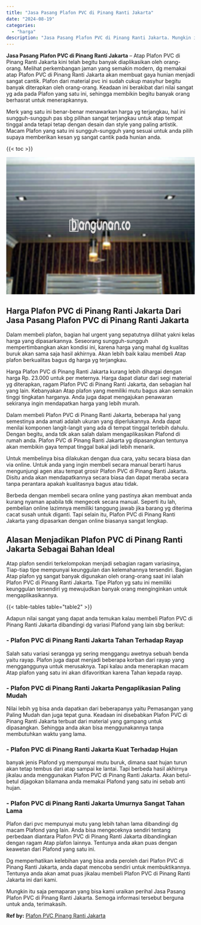 ```yaml
---
title: "Jasa Pasang Plafon PVC di Pinang Ranti Jakarta"
date: "2024-08-19"
categories: 
  - "harga"
description: "Jasa Pasang Plafon PVC di Pinang Ranti Jakarta. Mungkin itu saja pemaparan yang bisa kami uraikan perihal Jasa Pasang Plafon PVC di Pinang Ranti Jakarta. Sem..."
---
```


**Jasa Pasang Plafon PVC di Pinang Ranti Jakarta** – Atap Plafon PVC di Pinang Ranti Jakarta kini telah begitu banyak diaplikasikan oleh orang-orang. Melihat perkembangan jaman yang semakin modern, dg memakai atap Plafon PVC di Pinang Ranti Jakarta akan membuat gaya hunian menjadi sangat cantik. Plafon dari material pvc ini sudah cukup masyhur begitu banyak diterapkan oleh orang-orang. Keadaan ini berakibat dari nilai sangat yg ada pada Plafon yang satu ini, sehingga membikin begitu banyak orang berhasrat untuk menerapkannya.

Merk yang satu ini benar-benar menawarkan harga yg terjangkau, hal ini sungguh-sungguh pas sbg pilihan sangat terjangkau untuk atap tempat tinggal anda tetapi tetap dengan desain dan style yang paling artistik. Macam Plafon yang satu ini sungguh-sungguh yang sesuai untuk anda pilih supaya memberikan kesan yg sangat cantik pada hunian anda.

{{< toc >}}

![Jasa Pasang Plafon PVC di Pinang Ranti Jakarta](/images/flafond-pvc-murah15.png)

## Harga Plafon PVC di Pinang Ranti Jakarta Dari Jasa Pasang Plafon PVC di Pinang Ranti Jakarta

Dalam membeli plafon, bagian hal urgent yang sepatutnya dilihat yakni kelas harga yang dipasarkannya. Seseorang sungguh-sungguh mempertimbangkan akan kondisi ini, karena harga yang mahal dg kualitas buruk akan sama saja hasil akhirnya. Akan lebih baik kalau membeli Atap plafon berkualitas bagus dg harga yg terjangkau.

Harga Plafon PVC di Pinang Ranti Jakarta kurang lebih dihargai dengan harga Rp. 23.000 untuk per meternya. Harga dapat diatur dari segi material yg diterapkan, ragam Plafon PVC di Pinang Ranti Jakarta, dan sebagian hal yang lain. Kebanyakan Atap plafon yang memiliki mutu bagus akan semakin tinggi tingkatan harganya. Anda juga dapat mengajukan penawaran sekiranya ingin mendapatkan harga yang lebih murah.

Dalam membeli Plafon PVC di Pinang Ranti Jakarta, beberapa hal yang semestinya anda amati adalah ukuran yang diperlukannya. Anda dapat menilai komponen langit-langit yang ada di tempat tinggal terlebih dahulu. Dengan begitu, anda tdk akan salah dalam mengaplikasikan Plafond di rumah anda. Plafon PVC di Pinang Ranti Jakarta yg dipasangkan tentunya akan membikin gaya tempat tinggal bakal jadi lebih menarik.

Untuk membelinya bisa dilakukan dengan dua cara, yaitu secara biasa dan via online. Untuk anda yang ingin membeli secara manual berarti harus mengunjungi agen atau tempat grosir Plafon PVC di Pinang Ranti Jakarta. Disitu anda akan mendapatkannya secara biasa dan dapat meraba secara tanpa perantara apakah kualitasnya bagus atau tidak.

Berbeda dengan membeli secara online yang pastinya akan membuat anda kurang nyaman apabila tdk mengecek secara manual. Seperti itu lah, pembelian online lazimnya memiliki tanggung jawab jika barang yg diterima cacat susah untuk diganti. Tapi selain itu, Plafon PVC di Pinang Ranti Jakarta yang dipasarkan dengan online biasanya sangat lengkap.

## Alasan Menjadikan Plafon PVC di Pinang Ranti Jakarta Sebagai Bahan Ideal

Atap plafon sendiri terkelompokan menjadi sebagian ragam variasinya, Tiap-tiap tipe mempunyai keunggulan dan kelemahannya tersendiri. Bagian Atap plafon yg sangat banyak digunakan oleh orang-orang saat ini ialah Plafon PVC di Pinang Ranti Jakarta. Tipe Plafon yg satu ini memiliki keunggulan tersendiri yg mewujudkan banyak orang menginginkan untuk mengaplikasikannya.

{{< table-tables table="table2" >}}

Adapun nilai sangat yang dapat anda temukan kalau membeli Plafon PVC di Pinang Ranti Jakarta dibandingi dg variasi Plafond yang lain sbg berikut:

### \- Plafon PVC di Pinang Ranti Jakarta Tahan Terhadap Rayap

Salah satu variasi serangga yg sering menggangu awetnya sebuah benda yaitu rayap. Plafon juga dapat menjadi beberapa korban dari rayap yang mengganggunya untuk merusaknya. Tapi kalau anda menerapkan macam Atap plafon yang satu ini akan difavoritkan karena Tahan kepada rayap.

### \- Plafon PVC di Pinang Ranti Jakarta Pengaplikasian Paling Mudah

Nilai lebih yg bisa anda dapatkan dari beberapanya yaitu Pemasangan yang Paling Mudah dan juga tepat guna. Keadaan ini disebabkan Plafon PVC di Pinang Ranti Jakarta terbuat dari material yang gampang untuk dipasangkan. Sehingga anda akan bisa menggunakannya tanpa membutuhkan waktu yang lama.

### \- Plafon PVC di Pinang Ranti Jakarta Kuat Terhadap Hujan

banyak jenis Plafond yg mempunyai mutu buruk, dimana saat hujan turun akan tetap tembus dari atap sampai ke lantai. Tapi berbeda hasil akhirnya jikalau anda menggunakan Plafon PVC di Pinang Ranti Jakarta. Akan betul-betul dijagokan bilamana anda memakai Plafond yang satu ini sebab anti hujan.

### \- Plafon PVC di Pinang Ranti Jakarta Umurnya Sangat Tahan Lama

Plafon dari pvc mempunyai mutu yang lebih tahan lama dibandingi dg macam Plafond yang lain. Anda bisa mengeceknya sendiri tentang perbedaan diantara Plafon PVC di Pinang Ranti Jakarta dibandingkan dengan ragam Atap plafon lainnya. Tentunya anda akan puas dengan keawetan dari Plafond yang satu ini.

Dg memperhatikan kelebihan yang bisa anda peroleh dari Plafon PVC di Pinang Ranti Jakarta, anda dapat mencoba sendiri untuk membuktikannya. Tentunya anda akan amat puas jikalau membeli Plafon PVC di Pinang Ranti Jakarta ini dari kami.

Mungkin itu saja pemaparan yang bisa kami uraikan perihal Jasa Pasang Plafon PVC di Pinang Ranti Jakarta. Semoga informasi tersebut berguna untuk anda, terimakasih.

**Ref by:** [Plafon PVC Pinang Ranti Jakarta](https://id.wikipedia.org/wiki/Plafon)
